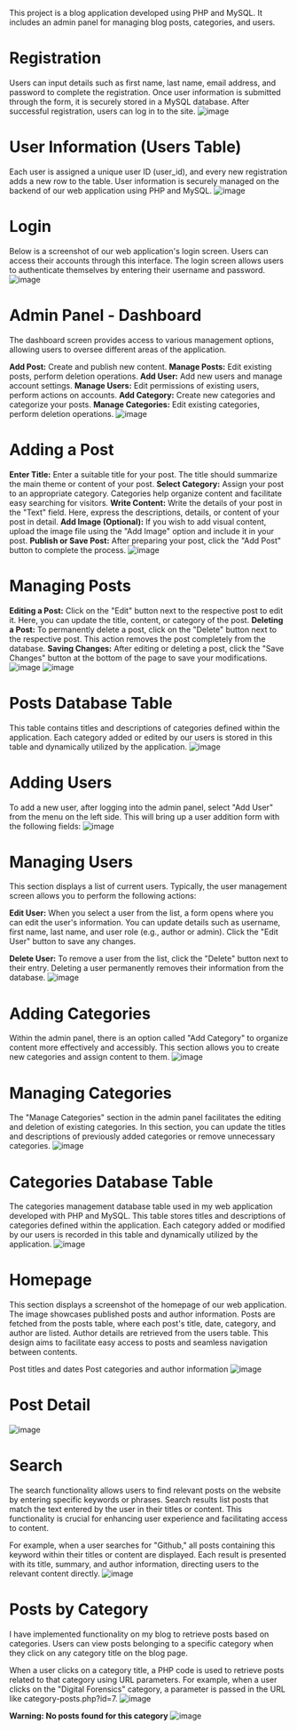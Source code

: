 This project is a blog application developed using PHP and MySQL. It includes an admin panel for managing blog posts, categories, and users. 

# Registration
Users can input details such as first name, last name, email address, and password to complete the registration. Once user information is submitted through the form, it is securely stored in a MySQL database. After successful registration, users can log in to the site.
![image](https://github.com/kurumsena/PHP-MySQL-Blog-App-with-Admin-Panel-/assets/132753845/171b08e7-bdc3-4161-89a0-52f0157ec96b)

# User Information (Users Table)
Each user is assigned a unique user ID (user_id), and every new registration adds a new row to the table. User information is securely managed on the backend of our web application using PHP and MySQL. 
![image](https://github.com/kurumsena/PHP-MySQL-Blog-App-with-Admin-Panel-/assets/132753845/d6e7421c-99ba-4042-bfeb-c498eb8b7ada)

# Login 
Below is a screenshot of our web application's login screen. Users can access their accounts through this interface. The login screen allows users to authenticate themselves by entering their username and password.
![image](https://github.com/kurumsena/PHP-MySQL-Blog-App-with-Admin-Panel-/assets/132753845/c421a2a5-4ba7-4644-be7a-7bdc935e8aa1)


# Admin Panel - Dashboard 

The dashboard screen provides access to various management options, allowing users to oversee different areas of the application. 

**Add Post:** Create and publish new content.
**Manage Posts:** Edit existing posts, perform deletion operations.
**Add User:** Add new users and manage account settings.
**Manage Users:** Edit permissions of existing users, perform actions on accounts.
**Add Category:** Create new categories and categorize your posts.
**Manage Categories:** Edit existing categories, perform deletion operations.
![image](https://github.com/kurumsena/PHP-MySQL-Blog-App-with-Admin-Panel-/assets/132753845/2bb2f223-4f23-49a2-a93c-cbda3ef21ec8)

# Adding a Post
**Enter Title:** Enter a suitable title for your post. The title should summarize the main theme or content of your post.
**Select Category:** Assign your post to an appropriate category. Categories help organize content and facilitate easy searching for visitors.
**Write Content:** Write the details of your post in the "Text" field. Here, express the descriptions, details, or content of your post in detail.
**Add Image (Optional):** If you wish to add visual content, upload the image file using the "Add Image" option and include it in your post.
**Publish or Save Post:** After preparing your post, click the "Add Post" button to complete the process.
![image](https://github.com/kurumsena/PHP-MySQL-Blog-App-with-Admin-Panel-/assets/132753845/c2e2b343-4b58-4db5-99b2-8ac9ad544ddc)

# Managing Posts
**Editing a Post:** Click on the "Edit" button next to the respective post to edit it. Here, you can update the title, content, or category of the post.
**Deleting a Post:** To permanently delete a post, click on the "Delete" button next to the respective post. This action removes the post completely from the database.
**Saving Changes:** After editing or deleting a post, click the "Save Changes" button at the bottom of the page to save your modifications. 
![image](https://github.com/kurumsena/PHP-MySQL-Blog-App-with-Admin-Panel-/assets/132753845/f5d8e519-e882-4e0e-83e7-e9fb5529e3a9)
![image](https://github.com/kurumsena/PHP-MySQL-Blog-App-with-Admin-Panel-/assets/132753845/da3958d9-5f79-46c5-be1a-440aecfca00e)

# Posts Database Table
This table contains titles and descriptions of categories defined within the application. Each category added or edited by our users is stored in this table and dynamically utilized by the application.
![image](https://github.com/kurumsena/PHP-MySQL-Blog-App-with-Admin-Panel-/assets/132753845/c26a95c1-d9c1-4cb8-8c11-1f7d0e9a8d57)

# Adding Users
To add a new user, after logging into the admin panel, select "Add User" from the menu on the left side. This will bring up a user addition form with the following fields:
![image](https://github.com/kurumsena/PHP-MySQL-Blog-App-with-Admin-Panel-/assets/132753845/33587eae-b9bf-4244-8b27-909af6c978de)

#  Managing Users
This section displays a list of current users. Typically, the user management screen allows you to perform the following actions:

**Edit User:** When you select a user from the list, a form opens where you can edit the user's information. You can update details such as username, first name, last name, and user role (e.g., author or admin). Click the "Edit User" button to save any changes.

**Delete User:** To remove a user from the list, click the "Delete" button next to their entry. Deleting a user permanently removes their information from the database.
![image](https://github.com/kurumsena/PHP-MySQL-Blog-App-with-Admin-Panel-/assets/132753845/65859dba-d63c-4124-a3a5-80fa9aaea74f)

# Adding Categories
Within the admin panel, there is an option called "Add Category" to organize content more effectively and accessibly. This section allows you to create new categories and assign content to them.
![image](https://github.com/kurumsena/PHP-MySQL-Blog-App-with-Admin-Panel-/assets/132753845/6ccde85b-bbe6-4b31-a635-8c6f533cf408)

#  Managing Categories
The "Manage Categories" section in the admin panel facilitates the editing and deletion of existing categories. In this section, you can update the titles and descriptions of previously added categories or remove unnecessary categories. 
![image](https://github.com/kurumsena/PHP-MySQL-Blog-App-with-Admin-Panel-/assets/132753845/b5e06c4d-1da5-4126-aa1e-c8c602439d92)

# Categories Database Table
The categories management database table used in my web application developed with PHP and MySQL. This table stores titles and descriptions of categories defined within the application. Each category added or modified by our users is recorded in this table and dynamically utilized by the application.
![image](https://github.com/kurumsena/PHP-MySQL-Blog-App-with-Admin-Panel-/assets/132753845/aabc022a-ef34-40b5-9c9c-4a8e2907a204)

# Homepage 
This section displays a screenshot of the homepage of our web application. The image showcases published posts and author information. Posts are fetched from the posts table, where each post's title, date, category, and author are listed. Author details are retrieved from the users table. This design aims to facilitate easy access to posts and seamless navigation between contents.

Post titles and dates
Post categories and author information
![image](https://github.com/kurumsena/PHP-MySQL-Blog-App-with-Admin-Panel-/assets/132753845/51c3198f-5052-427b-a3e1-22a0204ebb37)

#  Post Detail
![image](https://github.com/kurumsena/PHP-MySQL-Blog-App-with-Admin-Panel-/assets/132753845/28b81cca-3c9e-4134-a3c3-e3202d7208b1)

# Search 
The search functionality allows users to find relevant posts on the website by entering specific keywords or phrases. Search results list posts that match the text entered by the user in their titles or content. This functionality is crucial for enhancing user experience and facilitating access to content.

For example, when a user searches for "Github," all posts containing this keyword within their titles or content are displayed. Each result is presented with its title, summary, and author information, directing users to the relevant content directly.
![image](https://github.com/kurumsena/PHP-MySQL-Blog-App-with-Admin-Panel-/assets/132753845/6d4d1627-d5a3-40b3-a5d1-2ec7635678f4)

# Posts by Category
I have implemented functionality on my blog to retrieve posts based on categories. Users can view posts belonging to a specific category when they click on any category title on the blog page.

When a user clicks on a category title, a PHP code is used to retrieve posts related to that category using URL parameters. For example, when a user clicks on the "Digital Forensics" category, a parameter is passed in the URL like category-posts.php?id=7.
![image](https://github.com/kurumsena/PHP-MySQL-Blog-App-with-Admin-Panel-/assets/132753845/f9aa1584-8f96-4c6a-abfc-d843f9d698d5)

**Warning: No posts found for this category**
![image](https://github.com/kurumsena/PHP-MySQL-Blog-App-with-Admin-Panel-/assets/132753845/613d1fad-4254-4ff2-a314-8e16daa26f5d)

















